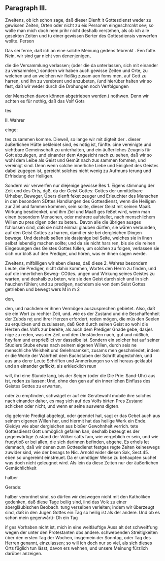 

<!-- Seite 482 -->
Paragraph  III.
---------------

Zweitens, ob ich schon sage, daß dieser Dienft it Gottesdienst weder zu gewissen Zeiten, Orten oder nicht zu eis Personen eingeschrcnkt sev; so wolle man mich doch nem prihr nicht deshalb verstehen, als ob ich alle gesekten Zeiten und tu einer gewissen Berter des Gottesdiensis verwerfen wollte. Person

Das sei ferne, daß ich an eine solche Meinung gedens febrenkt . Een folte. Nein, wir sind gar nicht von denenjenigen,

die die Versammlung verlassen; (oder die da unterlassen, sich mit einander zu versammlen,) sondern wir haben auch gewisse Zeiten und Orte, zu welchen und an welchen wir fleißig zusam aen foms men, auf Gott zu harren, und ihn zu verebrent und anzubeten, (und hierüber halten wir so fest, daß wir weder durch die Drohungen noch Verfolgungen

der Menschen davon können abgetrieben werden.) nothwen. Denn wir achten es für nothig, daß das Volf Gots

tes

II. Wahrer

einge:
<!-- Seite 483 -->
tes zusammen komme. Dieweil, so lange wir mit digteit der . dieser äußerlichen Hütte bekleidet sind, es nötig ist, fünfte. cine vereinigte und sichtbare Gemeinschaft zu unterhalten, und ein äußerliches Zeugnis für Gott abzulegen, und einander dem Angesicht nach zu sehen, daß wir so wohl dem Leibe als Geist und Gemüt nach zus sammen fommen, und vereinigt
 sind. Denn wenn solche innerliche Liebe und Einigkeit des Geistes dabei zugegen ist, gereicht solches nicht wenig zu Aufmuns terung und Erfrisdung der Heiligen.

Sondern wir verwerfen nur diejenige gewisse Bes 1. Eigens stimmung der Zeit und des Orts, daß, da der Geist Gottes: Gottes der unmittelbare Urheber, Beweger, Übers dienft feket zeuger und Erleuchter des Menschen in den besondern SDttes Handlungen des Gottesdienst, wenn die Heiligen zur Ziel und fammen kommen, sein sollte, dieser Geist mit seinen Maaß. Wirkung besdirenket, und ihm
 Ziel und Maaß ges feßet wird, wenn man einen besondern Menschen, oder mehrere aufstellet, nach menschlichem Willen zu pres digen oder zu beten.. Davon alle die übrigen ausges fchlossen sind, daß sie nicht einmal glauben dürfen, sie wåren verbunden, auf den Geist Gottes zu harren, damit er sie bei dergleichen Dingen bewege. Und deshalb seßen sie dasjenige bei Seite, welches sie in ilnen selbst lebendig machen sollte; und da sie nicht hars ren, bis sie die reinen Eingebungen des Geistes Gottes füllen, um solchen zu folgen, verlassen sie sich nur bloß auf den Prediger, und hören, was er ihnen sagen werde.

Zweitens, mifbilligen wir eben dieses, daß diese 2. Wahres besondern Leute, die Prediger, nicht dahin kommen, Wortes den Herrn zu finden, und auf die innerlichen Beweg- COttes. ungen und Wirkung seines Geistes zu warten, und deshalb zu beten, wie sie den Geist durch sich und in sich hauchen fühlen; und zu predigen, nachdem sie von dem Seist Gottes getrieben und bewegt wers M in m 2

den,
<!-- Seite 484 -->
den, und nachdem er ihnen Vermögen auszusprechen gebietet. Also, daß sie ein Wort zu rechter Zeit, und. wie es der Zustand und die Beschaffenheit der Zubds reț und ihrer Herzen erfordert, reden mögen, die müs den Seelen zu erquicken und zuzulassen, daß Gott durch seinen Geist so wohl die Herzen des Volfs zur bereite, als auch dem Prediger Gnade gebe, dasjes nige zu reden, was der Zeit und den Umständen nach, gut und nüßlich, heylfam und ersprießlici vor dasselbe ist. Sondern ein solcher hat auf seiner Studiers Stube etwas nach seinem eigenen Willen, durch seis ne menschliche Weisheit und Gelehrsamkeit, zusams men geschmiedet, indem er die Worte der Wahrheit dem Buchstaben der Schrift abgestohlen, und aus ans derer Leute Schriften und Anmerkungen so viel heraus geklaubt und an einander geflickt, als erklecklich reun

will, ihri eine Stunde lang, bis der Seiger (oder die Die Prie: Sand-Uhr) aus ist, reden zu lassen: Und, ohne den gen auf ein innerlichen Einfluss des Geistes Gottes zu erwarten,

oder zu empfinden, schwäget er auf ein Geratewohl mobile ihre solches nach einander daher, es mag sich auf des Volfs birten Pres Zustand schicken oder nicht, und wenn er seine auswens digten.

dig gelernte Predigt abgelegt, oder geendet hat, sagt er das Gebet auch aus seinem cigenen Willen her, und hiermit hat das heilige Werk ein Ende. Gleidys wie aber dergleichen aus bloßer Gewohnheit verrich. tete Gottesdienst Gott unmöglich gefallen kan; deshalb bezeugt es der gegenwärtige Zustand der Völker satts fam, wie vergeblich er sein, und wie frudytloß er bei allen, die sich darinnen befinden, abgehe. Es erhels let demnach, daß wir denen zum Gottesdienst festges regte Zeiten keineswegs zuwider sind, wie der besags te Nic. Arnold wider diesen Sak, Sect.45. eben so ungereimt einstreuet. Da er unnötiger Weise zu behaupten suchet was doch nicht geleugnet wird. Als lein da diese Zeiten nur der äußerlichen Gemächlichkeit

halber

Gerade:
<!-- Seite 485 -->

halber verordnet sind, so dürfen wir deswegen nicht mit den Katholiken gedenken, daß diese Tage beilig sind, iind das Volk zu einer abergläubischen Beobach. tung verselben verleiten; indem wir überzeugt sind, daß in den Jugen Gottes ein Tag so heilig ist als der andere. Und ob es schon mein gegenwårti- Dh ein Tag

if ges Vorhaben nicht ist, mich in eine weitläuftige Auss alt det schweiffung wegen der unter den Protestanten obs andere. schwebenden Streitigkeiten über den ersten Tag der Wochen, insgemein der Sonntag, oder Tag des Herren genannt, einzulassen; so will ich doch nur so viel, als sich dieses Orts füglich tun lässt, davon ers wehnen, und unsere Meinung fürzlich darüber anzeigen.
